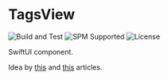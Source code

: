 # TagsView

![Build and Test](https://github.com/allexks/TagsView/workflows/Build%20and%20Test/badge.svg)
![SPM Supported](https://img.shields.io/badge/Swift%20Package%20Manager-Supported-brightgreen)
![License](https://img.shields.io/badge/License-MIT-lightgrey)


SwiftUI component.

Idea by [this](https://fivestars.blog/swiftui/flexible-swiftui.html) and [this](https://www.codingwithjeff.org/blog/flowing-grid-layout-swiftui/) articles.
